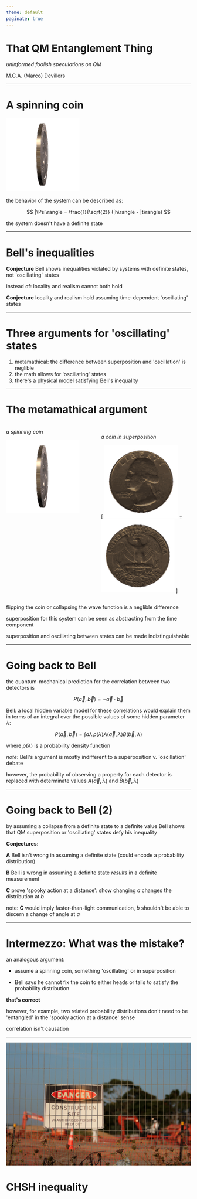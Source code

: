 ```yaml
---
theme: default
paginate: true
---
```


<style>
div.twocols {
  margin-top: 35px;
  column-count: 2;
}
div.twocols p:first-child,
div.twocols h1:first-child,
div.twocols h2:first-child,
div.twocols ul:first-child,
div.twocols ul li:first-child,
div.twocols ul li p:first-child {
  margin-top: 0 !important;
}
div.twocols p.break {
  break-before: column;
  margin-top: 0;
}
</style>


# That QM Entanglement Thing

_uninformed foolish speculations on QM_

M.C.A. (Marco) Devillers

---

# A spinning coin

![](coin.gif)

the behavior of the system can be described as:

$$ |\Psi\rangle = \frac{1}{\sqrt{2}} (|h\rangle - |t\rangle) $$

the system doesn't have a definite state

---

# Bell's inequalities

**Conjecture** Bell shows inequalities violated by systems with definite states, not 'oscillating' states

instead of: locality and realism cannot both hold 

**Conjecture** locality and realism hold assuming time-dependent 'oscillating' states

---

# Three arguments for 'oscillating' states

1. metamathical: the difference between superposition and 'oscillation' is neglible
2. the math allows for 'oscillating' states
3. there's a physical model satisfying Bell's inequality

----

# The metamathical argument

<div class="twocols">

_a spinning coin_

![](coin.gif)

<p class="break"></p>

_a coin in superposition_

[ ![](head.gif) + ![](tail.gif) ]

</div>

flipping the coin or collapsing the wave function is a neglible difference

superposition for this system can be seen as abstracting from the time component

superposition and oscillating between states can be made indistinguishable

----

# Going back to Bell

the quantum-mechanical prediction for the correlation between two detectors is

$$ P(\vec{a}, \vec{b}) = - \vec{a} \cdot \vec{b} $$

Bell: a local hidden variable model for these correlations would explain them in terms of an integral over the possible values of some hidden parameter $\lambda$:

$$ P(\vec{a}, \vec{b}) = \int d\lambda\, \rho(\lambda) A(\vec{a}, \lambda) B(\vec{b}, \lambda) $$

where $\rho(\lambda)$ is a probability density function

_note_: Bell's argument is mostly indifferent to a superposition v. 'oscillation' debate

however, the probability of observing a property for each detector is replaced with determinate values $A(\vec{a}, \lambda)$ and $B(\vec{b}, \lambda)$

----

# Going back to Bell (2)

by assuming a collapse from a definite state to a definite value Bell shows that QM superposition or 'oscillating' states defy his inequality

**Conjectures:**

**A** Bell isn't wrong in assuming a definite state (could encode a probability distribution)

**B** Bell is wrong in assuming a definite state _results_ in a definite measurement

**C** prove 'spooky action at a distance': show changing $a$ changes the distribution at $b$

note: **C** would imply faster-than-light communication, $b$ shouldn't be able to discern a change of angle at $a$

----

# Intermezzo: What was the mistake?

an analogous argument:

+ assume a spinning coin, something 'oscillating' or in superposition

+ Bell says he cannot fix the coin to either heads or tails to satisfy the probability distribution

**that's correct**

however, for example, two related probability distributions don't need to be 'entangled' in the 'spooky action at a distance' sense

correlation isn't causation

---

![](work.jpg) 

# CHSH inequality

